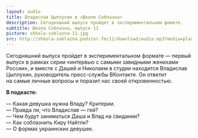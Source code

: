 ```yaml
---
layout: audio
title: Владислав Цыплухин в «Школе Соблазна»
description: Сегодняшний выпуск пройдет в экспериментальном фомате.
subtitle: Школа Соблазна, выпуск 11
picture: shkola-soblazna-11.jpg
src: http://shkola-soblazna.podster.fm/11/download/audio.mp3?media=player
---
```


Сегодняшний выпуск пройдет в экспериментальном формате — первый выпуск в рамках серии «интервью с самыми завидными женихами России», и вместе с Дашей и Николаем в студии находится Владислав Цыплухин, руководитель пресс-службы ВКонтакте. Он ответит на самые личные вопросы и поразит нас своей откровенностью.  

**В подкасте:**

— Какая девушка нужна Владу? Критерии.  
— Правда ли, что Владислав — гей?  
— Чем будут заниматься Даша и Влад на свидании?  
— Как соблазнить Киру Найтли?  
— О формах украинских девушек.  
